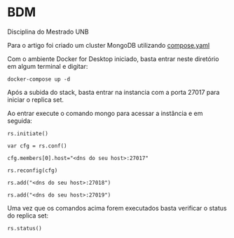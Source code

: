# BDM
Disciplina do Mestrado UNB

Para o artigo foi criado um cluster MongoDB utilizando [compose.yaml](/compose.yaml) 

Com o ambiente Docker for Desktop iniciado, basta entrar neste diretório em algum terminal e digitar:

```
docker-compose up -d
```

Após a subida do stack, basta entrar na instancia com a porta 27017 para iniciar o replica set.

Ao entrar execute o comando mongo para acessar a instância e em seguida:

```
rs.initiate()

var cfg = rs.conf()

cfg.members[0].host="<dns do seu host>:27017"

rs.reconfig(cfg)

rs.add("<dns do seu host>:27018")

rs.add("<dns do seu host>:27019")

```

Uma vez que os comandos acima forem executados basta verificar o status do replica set:

```
rs.status()
```